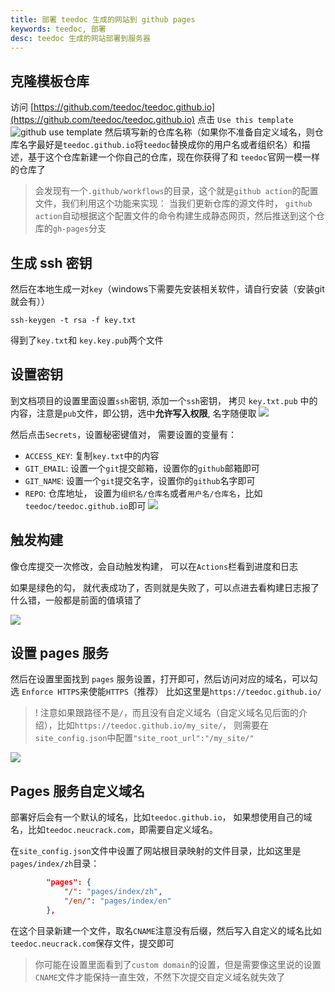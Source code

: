```yaml
---
title: 部署 teedoc 生成的网站到 github pages
keywords: teedoc, 部署
desc: teedoc 生成的网站部署到服务器
---
```




## 克隆模板仓库

访问 [https://github.com/teedoc/teedoc.github.io](https://github.com/teedoc/teedoc.github.io)
点击 `Use this template`
![github use template](../../assets/images//github_use_template.jpg)
然后填写新的仓库名称（如果你不准备自定义域名，则仓库名字最好是`teedoc.github.io`将`teedoc`替换成你的用户名或者组织名）和描述，基于这个仓库新建一个你自己的仓库，现在你获得了和 `teedoc`官网一模一样的仓库了
> 会发现有一个`.github/workflows`的目录，这个就是`github action`的配置文件，我们利用这个功能来实现：
> 当我们更新仓库的源文件时， `github action`自动根据这个配置文件的命令构建生成静态网页，然后推送到这个仓库的`gh-pages`分支

## 生成 ssh 密钥

然后在本地生成一对`key`（windows下需要先安装相关软件，请自行安装（安装git就会有））
```
ssh-keygen -t rsa -f key.txt 
```
得到了`key.txt`和 `key.key.pub`两个文件

## 设置密钥

到文档项目的设置里面设置`ssh`密钥, 添加一个`ssh`密钥， 拷贝 `key.txt.pub` 中的内容，注意是`pub`文件，即公钥，选中**允许写入权限**, 名字随便取
![](../../assets/images//github_deploy_key.jpg)

然后点击`Secrets`，设置秘密键值对， 需要设置的变量有：
* `ACCESS_KEY`: 复制`key.txt`中的内容
* `GIT_EMAIL`: 设置一个`git`提交邮箱，设置你的`github`邮箱即可
* `GIT_NAME`: 设置一个`git`提交名字，设置你的`github`名字即可
* `REPO`: 仓库地址， 设置为`组织名/仓库名`或者`用户名/仓库名`，比如`teedoc/teedoc.github.io`即可
![](../../assets/images//github_secrets.jpg)


## 触发构建

像仓库提交一次修改，会自动触发构建， 可以在`Actions`栏看到进度和日志

如果是绿色的勾， 就代表成功了，否则就是失败了，可以点进去看构建日志报了什么错，一般都是前面的值填错了

![](../../assets/images//github_action.jpg)

## 设置 pages 服务

然后在设置里面找到 `pages` 服务设置，打开即可，然后访问对应的域名，可以勾选 `Enforce HTTPS`来使能`HTTPS`（推荐）
比如这里是`https://teedoc.github.io/`

>! 注意如果跟路径不是`/`，而且没有自定义域名（自定义域名见后面的介绍），比如`https://teedoc.github.io/my_site/`， 则需要在`site_config.json`中配置`"site_root_url":"/my_site/"`

![](../../assets/images//github_pages.jpg)

## Pages 服务自定义域名

部署好后会有一个默认的域名，比如`teedoc.github.io`， 如果想使用自己的域名，比如`teedoc.neucrack.com`，即需要自定义域名。

在`site_config.json`文件中设置了网站根目录映射的文件目录，比如这里是`pages/index/zh`目录：
```json
        "pages": {
            "/": "pages/index/zh",
            "/en/": "pages/index/en"
        },
```

在这个目录新建一个文件，取名`CNAME`注意没有后缀，然后写入自定义的域名比如`teedoc.neucrack.com`保存文件，提交即可

> 你可能在设置里面看到了`custom domain`的设置，但是需要像这里说的设置`CNAME`文件才能保持一直生效，不然下次提交自定义域名就失效了




